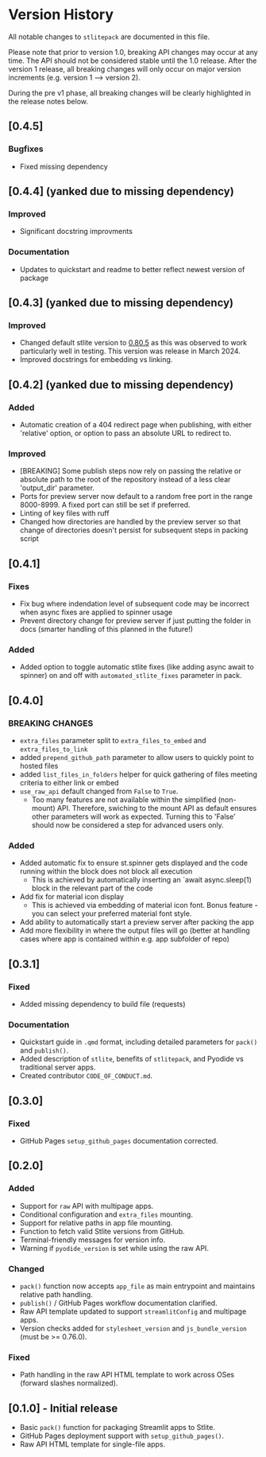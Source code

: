 # Version History

All notable changes to `stlitepack` are documented in this file.

Please note that prior to version 1.0, breaking API changes may occur at any time. The API should
not be considered stable until the 1.0 release. After the version 1 release, all breaking changes will
only occur on major version increments (e.g. version 1 --> version 2).

During the pre v1 phase, all breaking changes will be clearly highlighted in the release notes below.

## [0.4.5]

### Bugfixes

- Fixed missing dependency

## [0.4.4] (yanked due to missing dependency)

### Improved

- Significant docstring improvments

### Documentation

- Updates to quickstart and readme to better reflect newest version of package

## [0.4.3] (yanked due to missing dependency)

### Improved

- Changed default stlite version to [0.80.5](https://github.com/whitphx/stlite/releases/tag/v0.80.5) as this was observed to work particularly well in testing. This version was release in March 2024.
- Improved docstrings for embedding vs linking.

## [0.4.2] (yanked due to missing dependency)

### Added

- Automatic creation of a 404 redirect page when publishing, with either 'relative' option, or option to pass an absolute URL to redirect to.

### Improved

- [BREAKING] Some publish steps now rely on passing the relative or absolute path to the root of the repository instead of a less clear 'output_dir' parameter.
- Ports for preview server now default to a random free port in the range 8000-8999. A fixed port can still be set if preferred.
- Linting of key files with ruff
- Changed how directories are handled by the preview server so that change of directories doesn't persist for subsequent steps in packing script

## [0.4.1]

### Fixes

- Fix bug where indendation level of subsequent code may be incorrect when async fixes are applied to spinner usage
- Prevent directory change for preview server if just putting the folder in docs (smarter handling of this planned in the future!)

### Added

- Added option to toggle automatic stlite fixes (like adding async await to spinner) on and off with `automated_stlite_fixes` parameter in pack.

## [0.4.0]

### BREAKING CHANGES

- `extra_files` parameter split to `extra_files_to_embed` and `extra_files_to_link`
- added `prepend_github_path` parameter to allow users to quickly point to hosted files
- added `list_files_in_folders` helper for quick gathering of files meeting criteria to either link or embed
- `use_raw_api` default changed from `False` to `True`.
    - Too many features are not available within the simplified (non-mount) API. Therefore, swiching
    to the mount API as default ensures other parameters will work as expected. Turning this to
    'False' should now be considered a step for advanced users only.

### Added

- Added automatic fix to ensure st.spinner gets displayed and the code running within the block does not block all execution
    - This is achieved by automatically inserting an `await async.sleep(1) block in the relevant part of the code
- Add fix for material icon display
    - This is achieved via embedding of material icon font. Bonus feature - you can select your preferred material font style.
- Add ability to automatically start a preview server after packing the app
- Add more flexibility in where the output files will go (better at handling cases where app is contained within e.g. app subfolder of repo)


## [0.3.1]

### Fixed
- Added missing dependency to build file (requests)

### Documentation
- Quickstart guide in `.qmd` format, including detailed parameters for `pack()` and `publish()`.
- Added description of `stlite`, benefits of `stlitepack`, and Pyodide vs traditional server apps.
- Created contributor `CODE_OF_CONDUCT.md`.

## [0.3.0]

### Fixed
- GitHub Pages `setup_github_pages` documentation corrected.

## [0.2.0]

### Added
- Support for `raw` API with multipage apps.
- Conditional configuration and `extra_files` mounting.
- Support for relative paths in app file mounting.
- Function to fetch valid Stlite versions from GitHub.
- Terminal-friendly messages for version info.
- Warning if `pyodide_version` is set while using the raw API.

### Changed
- `pack()` function now accepts `app_file` as main entrypoint and maintains relative path handling.
- `publish()` / GitHub Pages workflow documentation clarified.
- Raw API template updated to support `streamlitConfig` and multipage apps.
- Version checks added for `stylesheet_version` and `js_bundle_version` (must be >= 0.76.0).

### Fixed
- Path handling in the raw API HTML template to work across OSes (forward slashes normalized).


## [0.1.0] - Initial release
- Basic `pack()` function for packaging Streamlit apps to Stlite.
- GitHub Pages deployment support with `setup_github_pages()`.
- Raw API HTML template for single-file apps.
